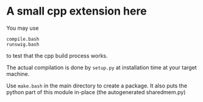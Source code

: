 # A small cpp extension here

You may use
```
compile.bash
runswig.bash
```
to test that the cpp build process works.

The actual compilation is done by ```setup.py``` at installation time at your target machine.

Use ```make.bash``` in the main directory to create a package.  It also puts the python part of this module in-place (the autogenerated sharedmem.py)
